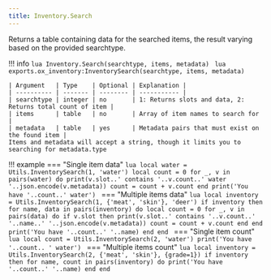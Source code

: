 ```yaml
---
title: Inventory.Search
---
```

Returns a table containing data for the searched items, the result varying based on the provided searchtype.

!!! info
	```lua
	Inventory.Search(searchtype, items, metadata)
	```
	```lua
	exports.ox_inventory:InventorySearch(searchtype, items, metadata)
	```

	| Argument   | Type    | Optional | Explanation |
	| ---------- | ------- | -------- | ----------- |
	| searchtype | integer | no       | 1: Returns slots and data, 2: Returns total count of item |
	| items      | table   | no       | Array of item names to search for |
	| metadata   | table   | yes      | Metadata pairs that must exist on the found item |
	Items and metadata will accept a string, though it limits you to searching for metadata.type


!!! example
	=== "Single item data"
		```lua
		local water = Utils.InventorySearch(1, 'water')
		local count = 0
		for _, v in pairs(water) do
			print(v.slot..' contains '..v.count..' water '..json.encode(v.metadata))
			count = count + v.count
		end
		print('You have '..count..' water')
		```
	=== "Multiple items data"
		```lua
		local inventory = Utils.InventorySearch(1, {'meat', 'skin'}, 'deer')
		if inventory then
			for name, data in pairs(inventory) do
				local count = 0
				for _, v in pairs(data) do
					if v.slot then
						print(v.slot..' contains '..v.count..' '..name..' '..json.encode(v.metadata))
						count = count + v.count
					end
				end
				print('You have '..count..' '..name)
			end
		end
		```
	=== "Single item count"
		```lua
		local count = Utils.InventorySearch(2, 'water')
		print('You have '..count.. ' water')
		```
	=== "Multiple items count"
		```lua
		local inventory = Utils.InventorySearch(2, {'meat', 'skin'}, {grade=1})
		if inventory then
			for name, count in pairs(inventory) do
				print('You have '..count..' '..name)
			end
		end
		```
